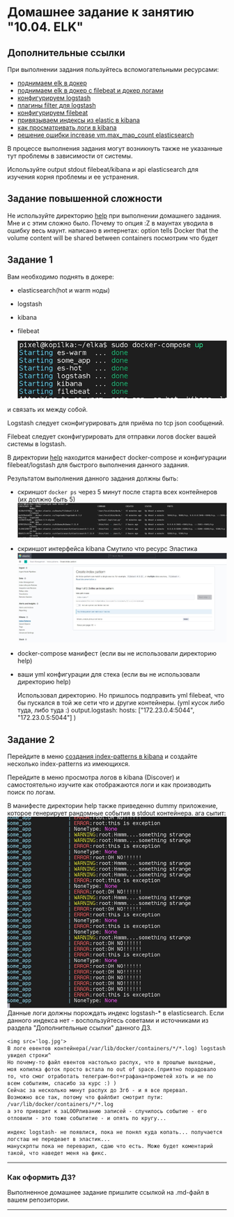 # Домашнее задание к занятию "10.04. ELK"

## Дополнительные ссылки

При выполнении задания пользуйтесь вспомогательными ресурсами:

- [поднимаем elk в докер](https://www.elastic.co/guide/en/elastic-stack-get-started/current/get-started-docker.html)
- [поднимаем elk в докер с filebeat и докер логами](https://www.sarulabs.com/post/5/2019-08-12/sending-docker-logs-to-elasticsearch-and-kibana-with-filebeat.html)
- [конфигурируем logstash](https://www.elastic.co/guide/en/logstash/current/configuration.html)
- [плагины filter для logstash](https://www.elastic.co/guide/en/logstash/current/filter-plugins.html)
- [конфигурируем filebeat](https://www.elastic.co/guide/en/beats/libbeat/5.3/config-file-format.html)
- [привязываем индексы из elastic в kibana](https://www.elastic.co/guide/en/kibana/current/index-patterns.html)
- [как просматривать логи в kibana](https://www.elastic.co/guide/en/kibana/current/discover.html)
- [решение ошибки increase vm.max_map_count elasticsearch](https://stackoverflow.com/questions/42889241/how-to-increase-vm-max-map-count)

В процессе выполнения задания могут возникнуть также не указанные тут проблемы в зависимости от системы.

Используйте output stdout filebeat/kibana и api elasticsearch для изучения корня проблемы и ее устранения.

## Задание повышенной сложности

Не используйте директорию [help](./help) при выполнении домашнего задания.
	Мне и с этим сложно было. Почему то опция :Z в маунтах уводила в ошибку весь маунт.
	написано в интернетах:
	 option tells Docker that the volume content will be shared between containers
	 посмотрим что будет
## Задание 1

Вам необходимо поднять в докере:
- elasticsearch(hot и warm ноды)
- logstash
- kibana
- filebeat

	<img src='docker-up.jpg'>
	
и связать их между собой.

Logstash следует сконфигурировать для приёма по tcp json сообщений.

Filebeat следует сконфигурировать для отправки логов docker вашей системы в logstash.

В директории [help](./help) находится манифест docker-compose и конфигурации filebeat/logstash для быстрого 
выполнения данного задания.

Результатом выполнения данного задания должны быть:
- скриншот `docker ps` через 5 минут после старта всех контейнеров (их должно быть 5)
	<img src='docker-ps.jpg'>
- скриншот интерфейса kibana
	Смутило что ресурс Эластика
	<img src='kibana.jpg'>
- docker-compose манифест (если вы не использовали директорию help)
- ваши yml конфигурации для стека (если вы не использовали директорию help)

	Использовал директорию. Но пришлось подправить yml filebeat, что бы пускался в той же сети что и другие контейнеры.
	(yml кусок либо туда, либо туда :) 
	output.logstash:
        hosts: ["172.23.0.4:5044", "172.23.0.5:5044"]
	)
## Задание 2

Перейдите в меню [создания index-patterns  в kibana](http://localhost:5601/app/management/kibana/indexPatterns/create)
и создайте несколько index-patterns из имеющихся.

Перейдите в меню просмотра логов в kibana (Discover) и самостоятельно изучите как отображаются логи и как производить 
поиск по логам.

В манифесте директории help также приведенно dummy приложение, которое генерирует рандомные события в stdout контейнера.
ага сыпит:
<img src='dummy.jpg'>
Данные логи должны порождать индекс logstash-* в elasticsearch. Если данного индекса нет - воспользуйтесь советами 
и источниками из раздела "Дополнительные ссылки" данного ДЗ.

	<img src='log.jpg'>
	В логе евентов контейнера(/var/lib/docker/containers/*/*.log) logstash увидел строки^
	Но почему-то файл евентов настолько распух, что в прошлые выходные, моя копилка фоток просто встала по out of space.(приятно порадовало то, что смог отработать телеграм-бот+графана+прометей хоть и не по всем событиям, спасибо за курс :) )
	Сейчас за несколько минут распух до 3гб - и я все прервал. 
	Возможно все так, потому что файлбит смотрит пути:
	/var/lib/docker/containers/*/*.log
	а это приводит к заLOOPливанию записей - случилось событие - его отловили - это тоже событитие - и опять по кругу...
	
	индекс logstash- не появлися, пока не понял куда копать... получается логсташ не передеает в эластик...
	манускрпты пока не переварил, сдаю что есть. Може будет коментарий такой, что наведет меня на фикс.
---

### Как оформить ДЗ?

Выполненное домашнее задание пришлите ссылкой на .md-файл в вашем репозитории.

---

 
